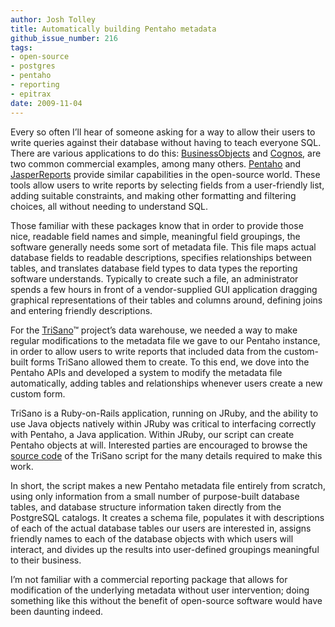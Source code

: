 ```yaml
---
author: Josh Tolley
title: Automatically building Pentaho metadata
github_issue_number: 216
tags:
- open-source
- postgres
- pentaho
- reporting
- epitrax
date: 2009-11-04
---
```


Every so often I’ll hear of someone asking for a way to allow their users to write queries against their database without having to teach everyone SQL. There are various applications to do this: [BusinessObjects](https://web.archive.org/web/20091124142134/http://www.sap.com/solutions/sapbusinessobjects/index.epx) and [Cognos](https://www.ibm.com/products/cognos-analytics), are two common commercial examples, among many others. [Pentaho](http://www.pentaho.com) and [JasperReports](https://www.jaspersoft.com/) provide similar capabilities in the open-source world. These tools allow users to write reports by selecting fields from a user-friendly list, adding suitable constraints, and making other formatting and filtering choices, all without needing to understand SQL.

Those familiar with these packages know that in order to provide those nice, readable field names and simple, meaningful field groupings, the software generally needs some sort of metadata file. This file maps actual database fields to readable descriptions, specifies relationships between tables, and translates database field types to data types the reporting software understands. Typically to create such a file, an administrator spends a few hours in front of a vendor-supplied GUI application dragging graphical representations of their tables and columns around, defining joins and entering friendly descriptions.

For the [TriSano](https://web.archive.org/web/20091103150826/http://www.trisano.org/)™ project’s data warehouse, we needed a way to make regular modifications to the metadata file we gave to our Pentaho instance, in order to allow users to write reports that included data from the custom-built forms TriSano allowed them to create. To this end, we dove into the Pentaho APIs and developed a system to modify the metadata file automatically, adding tables and relationships whenever users create a new custom form.

TriSano is a Ruby-on-Rails application, running on JRuby, and the ability to use Java objects natively within JRuby was critical to interfacing correctly with Pentaho, a Java application. Within JRuby, our script can create Pentaho objects at will. Interested parties are encouraged to browse the [source code](https://github.com/csinitiative/trisano/blob/master/avr/bi/scripts/build_metadata/build_metadata.rb) of the TriSano script for the many details required to make this work.

In short, the script makes a new Pentaho metadata file entirely from scratch, using only information from a small number of purpose-built database tables, and database structure information taken directly from the PostgreSQL catalogs. It creates a schema file, populates it with descriptions of each of the actual database tables our users are interested in, assigns friendly names to each of the database objects with which users will interact, and divides up the results into user-defined groupings meaningful to their business.

I’m not familiar with a commercial reporting package that allows for modification of the underlying metadata without user intervention; doing something like this without the benefit of open-source software would have been daunting indeed.
